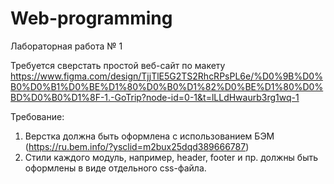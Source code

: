 # Web-programming
Лабораторная работа № 1

Требуется сверстать простой веб-сайт по макету
https://www.figma.com/design/TjjTlE5G2TS2RhcRPsPL6e/%D0%9B%D0%B0%D0%B1%D0%BE%D1%80%D0%B0%D1%82%D0%BE%D1%80%D0%BD%D0%B0%D1%8F-1.-GoTrip?node-id=0-1&t=lLLdHwaurb3rg1wq-1

Требование:
1.	Верстка должна быть оформлена с использованием БЭМ (https://ru.bem.info/?ysclid=m2bux25dqd389666787)
2.	Стили каждого модуль, например, header, footer и пр. должны быть оформлены в виде отдельного css-файла.
